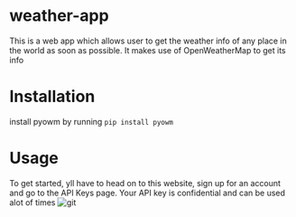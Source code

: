 # weather-app
This is a web app which allows user to get the weather info of any place in the world as soon as possible. It makes use of OpenWeatherMap to get its info

# Installation
install pyowm by running
``` pip install pyowm ```

# Usage
To get started, yll have to head on to this website, sign up for an account and go to the API Keys page. Your API key is confidential and can be used alot of times
![git](https://user-images.githubusercontent.com/63419117/133892963-a3014527-e1dc-4340-bebd-0d93070c3392.PNG)
